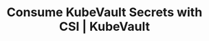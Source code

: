 ---
title: Consume KubeVault Secrets with CSI | KubeVault
id: consume-kubevault-secrets-with-csi
type: "features"
layout: "features"
data: "data/products/kubevault/single-features-data/consume-kubevault-secrets-with-csi.json"
url: "/features/consume-kubevault-secrets-with-csi"
description: "Consuming Vault secrets using Secret Store CSI driver in K8s resources is way more simpler with the automation provided by KubeVault."
---